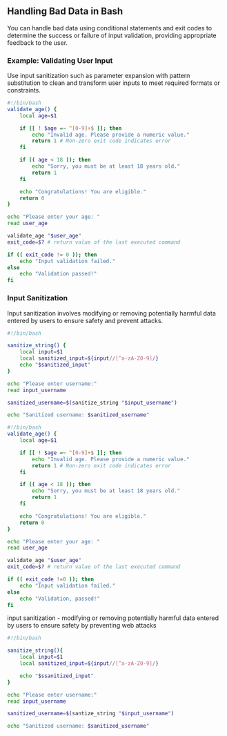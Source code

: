 ## Handling Bad Data in Bash

You can handle bad data using conditional statements and exit codes to determine the success or failure of input validation, providing appropriate feedback to the user.

### Example: Validating User Input

Use input sanitization such as parameter expansion with pattern substitution to clean and transform user inputs to meet required formats or constraints.

```bash
#!/bin/bash
validate_age() {
    local age=$1

    if [[ ! $age =~ ^[0-9]+$ ]]; then
        echo "Invalid age. Please provide a numeric value."
        return 1 # Non-zero exit code indicates error
    fi

    if (( age < 18 )); then
        echo "Sorry, you must be at least 18 years old."
        return 1
    fi

    echo "Congratulations! You are eligible."
    return 0
}

echo "Please enter your age: "
read user_age

validate_age "$user_age"
exit_code=$? # return value of the last executed command

if (( exit_code != 0 )); then
    echo "Input validation failed."
else
    echo "Validation passed!"
fi
```

### Input Sanitization

Input sanitization involves modifying or removing potentially harmful data entered by users to ensure safety and prevent attacks.

```bash
#!/bin/bash

sanitize_string() {
    local input=$1
    local sanitized_input=${input//[^a-zA-Z0-9]/}
    echo "$sanitized_input"
}

echo "Please enter username:"
read input_username

sanitized_username=$(sanitize_string "$input_username")

echo "Sanitized username: $sanitized_username"
```

```bash
#!/bin/bash
validate_age() {
    local age=$1

    if [[ ! $age =~ ^[0-9]+$ ]]; then
        echo "Invalid age. Please provide a numeric value."
        return 1 # Non-zero exit code indicates error
    fi

    if (( age < 18 )); then
        echo "Sorry, you must be at least 18 years old."
        return 1
    fi

    echo "Congratulations! You are eligible."
    return 0
}

echo "Please enter your age: "
read user_age

validate_age "$user_age"
exit_code=$? # return value of the last executed command

if (( exit_code !=0 )); then
    echo "Input validation failed."
else
    echo "Validation, passed!"
fi

```

input sanitization - modifying or removing potentially harmful data entered by users to ensure safety by preventing web attacks

```bash
#!/bin/bash

sanitize_string(){
    local input=$1
    local sanitized_input=${input//[^a-zA-Z0-9]/}

    echo "$ssanitized_input"
}

echo "Please enter username:"
read input_username

sanitized_username=$(santize_string "$input_username")

echo "Sanitized username: $sanitized_username"


```
